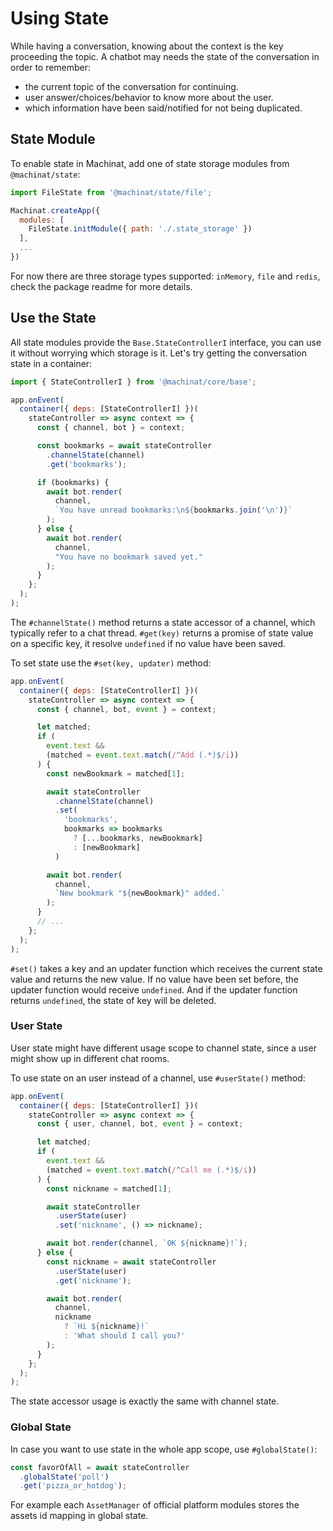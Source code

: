 # Using State

While having a conversation, knowing about the context is the key proceeding the topic. A chatbot may needs the state of the conversation in order to remember:

- the current topic of the conversation for continuing.
- user answer/choices/behavior to know more about the user.
- which information have been said/notified for not being duplicated.

## State Module

To enable state in Machinat, add one of state storage modules from `@machinat/state`:

```js
import FileState from '@machinat/state/file';

Machinat.createApp({
  modules: [
    FileState.initModule({ path: './.state_storage' })
  ],
  ...
})
```

For now there are three storage types supported: `inMemory`, `file` and `redis`, check the package readme for more details.

## Use the State

All state modules provide the `Base.StateControllerI` interface, you can
use it without worrying which storage is it. Let's try getting the conversation state in a container:

```js
import { StateControllerI } from '@machinat/core/base';

app.onEvent(
  container({ deps: [StateControllerI] })(
    stateController => async context => {
      const { channel, bot } = context;

      const bookmarks = await stateController
        .channelState(channel)
        .get('bookmarks');

      if (bookmarks) {
        await bot.render(
          channel,
          `You have unread bookmarks:\n${bookmarks.join('\n')}`
        );
      } else {
        await bot.render(
          channel,
          "You have no bookmark saved yet."
        );
      }
    };
  );
);
```

The `#channelState()` method returns a state accessor of a channel, which typically refer to a chat thread. `#get(key)` returns a promise of state value on a specific key, it resolve `undefined` if no value have been saved.

To set state use the `#set(key, updater)` method:

```js
app.onEvent(
  container({ deps: [StateControllerI] })(
    stateController => async context => {
      const { channel, bot, event } = context;

      let matched;
      if (
        event.text &&
        (matched = event.text.match(/^Add (.*)$/i))
      ) {
        const newBookmark = matched[1];

        await stateController
          .channelState(channel)
          .set(
            'bookmarks',
            bookmarks => bookmarks
              ? [...bookmarks, newBookmark]
              : [newBookmark]
          )

        await bot.render(
          channel,
          `New bookmark "${newBookmark}" added.`
        );
      }
      // ...
    };
  );
);
```

`#set()` takes a key and an updater function which receives the current state value and returns the new value. If no value have been set before, the updater function would receive `undefined`. And if the updater function returns `undefined`, the state of key will be deleted.

### User State

User state might have different usage scope to channel state, since a user might show up in different chat rooms.

To use state on an user instead of a channel, use `#userState()` method:

```js
app.onEvent(
  container({ deps: [StateControllerI] })(
    stateController => async context => {
      const { user, channel, bot, event } = context;

      let matched;
      if (
        event.text &&
        (matched = event.text.match(/^Call me (.*)$/i))
      ) {
        const nickname = matched[1];

        await stateController
          .userState(user)
          .set('nickname', () => nickname);

        await bot.render(channel, `OK ${nickname}!`);
      } else {
        const nickname = await stateController
          .userState(user)
          .get('nickname');

        await bot.render(
          channel,
          nickname
            ? `Hi ${nickname}!`
            : 'What should I call you?'
        );
      }
    };
  );
);
```

The state accessor usage is exactly the same with channel state.

### Global State

In case you want to use state in the whole app scope, use `#globalState()`:

```js
const favorOfAll = await stateController
  .globalState('poll')
  .get('pizza_or_hotdog');
```

For example each `AssetManager` of official platform modules stores the assets id mapping in global state.
